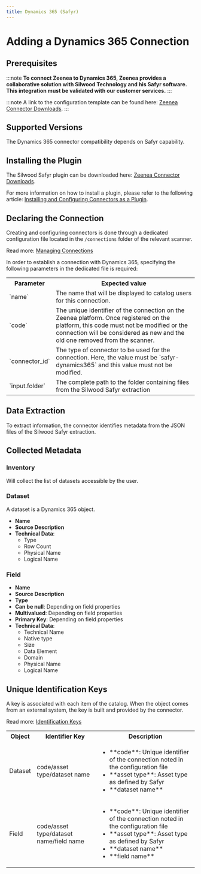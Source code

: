 ```yaml
---
title: Dynamics 365 (Safyr)
---
```


# Adding a Dynamics 365 Connection

## Prerequisites

:::note
**To connect Zeenea to Dynamics 365, Zeenea provides a collaborative solution with Silwood Technology and his Safyr software. This integration must be validated with our customer services.**
:::

:::note
A link to the configuration template can be found here: [Zeenea Connector Downloads](./zeenea-connectors-list).
:::

## Supported Versions

The Dynamics 365 connector compatibility depends on Safyr capability.

## Installing the Plugin

The Silwood Safyr plugin can be downloaded here: [Zeenea Connector Downloads](./zeenea-connectors-list).

For more information on how to install a plugin, please refer to the following article: [Installing and Configuring Connectors as a Plugin](./zeenea-connectors-install-as-plugin).

 ## Declaring the Connection
  
Creating and configuring connectors is done through a dedicated configuration file located in the `/connections` folder of the relevant scanner.
 
Read more: [Managing Connections](./zeenea-managing-connections)
 
In order to establish a connection with Dynamics 365, specifying the following parameters in the dedicated file is required:
 
<table>
  <tr>
    <th>Parameter</th>
    <th>Expected value</th>
  </tr>
  <tr>
    <td>`name`</td>
    <td>The name that will be displayed to catalog users for this connection.</td>
  </tr>
  <tr>
    <td>`code`</td>
    <td>The unique identifier of the connection on the Zeenea platform. Once registered on the platform, this code must not be modified or the connection will be considered as new and the old one removed from the scanner.</td>
  </tr>
  <tr>
    <td>`connector_id`</td>
    <td>The type of connector to be used for the connection. Here, the value must be `safyr-dynamics365` and this value must not be modified.</td>
  </tr>
  <tr>
    <td>`input.folder`</td>
    <td>The complete path to the folder containing files from the Silwood Safyr extraction</td>
  </tr>
</table>

## Data Extraction

To extract information, the connector identifies metadata from the JSON files of the Silwood Safyr extraction.

## Collected Metadata

### Inventory

Will collect the list of datasets accessible by the user.  

### Dataset

A dataset is a Dynamics 365 object. 

* **Name**
* **Source Description**
* **Technical Data**:
  * Type
  * Row Count
  * Physical Name
  * Logical Name

### Field

* **Name**
* **Source Description**
* **Type**
* **Can be null**: Depending on field properties
* **Multivalued**: Depending on field properties
* **Primary Key**: Depending on field properties
* **Technical Data**: 
  * Technical Name
  * Native type
  * Size
  * Data Element
  * Domain
  * Physical Name
  * Logical Name
 
## Unique Identification Keys

A key is associated with each item of the catalog. When the object comes from an external system, the key is built and provided by the connector.

 Read more: [Identification Keys](./zeenea-identification-keys)

<table>
  <tr>
    <th>Object</th>
    <th>Identifier Key</th>
    <th>Description</th>
  </tr>
  <tr>
    <td>Dataset</td>
    <td>code/asset type/dataset name</td>
    <td>
      <ul>
        <li>**code**: Unique identifier of the connection noted in the configuration file</li>
        <li>**asset type**: Asset type as defined by Safyr</li>
        <li>**dataset name**</li>
      </ul>
    </td>
  </tr>
  <tr>
    <td>Field</td>
    <td>code/asset type/dataset name/field name</td>
    <td>
      <ul>
        <li>**code**: Unique identifier of the connection noted in the configuration file</li>
        <li>**asset type**: Asset type as defined by Safyr</li>
        <li>**dataset name**</li>
        <li>**field name**</li>
      </ul>
    </td>
  </tr>
</table>
